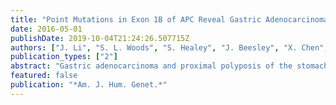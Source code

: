 ```yaml
---
title: "Point Mutations in Exon 1B of APC Reveal Gastric Adenocarcinoma and Proximal Polyposis of the Stomach as a Familial Adenomatous Polyposis Variant"
date: 2016-05-01
publishDate: 2019-10-04T21:24:26.507715Z
authors: ["J. Li", "S. L. Woods", "S. Healey", "J. Beesley", "X. Chen", "J. S. Lee", "H. Sivakumaran", "N. Wayte", "K. Nones", "J. J. Waterfall", "J. Pearson", "A. M. Patch", "J. Senz", "M. A. Ferreira", "P. Kaurah", "R. Mackenzie", "A. Heravi-Moussavi", "S. Hansford", "T. R. Lannagan", "A. B. Spurdle", "P. T. Simpson", "L. da Silva", "S. R. Lakhani", "A. D. Clouston", "M. Bettington", "F. Grimpen", "R. A. Busuttil", "N. Di Costanzo", "A. Boussioutas", "M. Jeanjean", "G. Chong", "A. Fabre", "S. Olschwang", "G. J. Faulkner", "E. Bellos", "L. Coin", "K. Rioux", "O. F. Bathe", "X. Wen", "H. C. Martin", "D. W. Neklason", "S. R. Davis", "R. L. Walker", "K. A. Calzone", "I. Avital", "T. Heller", "C. Koh", "M. Pineda", "U. Rudloff", "M. Quezado", "P. N. Pichurin", "P. J. Hulick", "S. M. Weissman", "A. Newlin", "W. S. Rubinstein", "J. E. Sampson", "K. Hamman", "D. Goldgar", "N. Poplawski", "K. Phillips", "L. Schofield", "J. Armstrong", "C. Kiraly-Borri", "G. K. Suthers", "D. G. Huntsman", "W. D. Foulkes", "F. Carneiro", "N. M. Lindor", "S. L. Edwards", "J. D. French", "N. Waddell", "P. S. Meltzer", "D. L. Worthley", "K. A. Schrader", "G. Chenevix-Trench"]
publication_types: ["2"]
abstract: "Gastric adenocarcinoma and proximal polyposis of the stomach (GAPPS) is an autosomal-dominant cancer-predisposition syndrome with a significant risk of gastric, but not colorectal, adenocarcinoma. We mapped the gene to 5q22 and found loss of the wild-type allele on 5q in fundic gland polyps from affected individuals. Whole-exome and -genome sequencing failed to find causal mutations but, through Sanger sequencing, we identified point mutations in APC promoter 1B that co-segregated with disease in all six families. The mutations reduced binding of the YY1 transcription factor and impaired activity of the APC promoter 1B in luciferase assays. Analysis of blood and saliva from carriers showed allelic imbalance of APC, suggesting that these mutations lead to decreased allele-specific expression in vivo. Similar mutations in APC promoter 1B occur in rare families with familial adenomatous polyposis (FAP). Promoter 1A is methylated in GAPPS and sporadic FGPs and in normal stomach, which suggests that 1B transcripts are more important than 1A in gastric mucosa. This might explain why all known GAPPS-affected families carry promoter 1B point mutations but only rare FAP-affected families carry similar mutations, the colonic cells usually being protected by the expression of the 1A isoform. Gastric polyposis and cancer have been previously described in some FAP-affected individuals with large deletions around promoter 1B. Our finding that GAPPS is caused by point mutations in the same promoter suggests that families with mutations affecting the promoter 1B are at risk of gastric adenocarcinoma, regardless of whether or not colorectal polyps are present."
featured: false
publication: "*Am. J. Hum. Genet.*"
---
```


